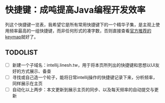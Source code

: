 # 快捷键：成吨提高Java编程开发效率

列这个快捷键一览表，我希望它是所有常用快捷键下的一个精华子集，是主观上使用频率最高的一组快捷键，而非任何形式的凑字数，否则直接查看[官方推荐的keymap](https://resources.jetbrains.com/assets/products/intellij-idea/IntelliJIDEA_ReferenceCard_mac.pdf)就好了。

## TODOLIST

* [ ] 新建一个子域名：intellij.linesh.tw，用于将本页所列出的快捷键和思想以UI友好的方式展示、备查
* [ ] 寻找或自己造一个轮子，能将日常intellij操作的快捷键记录下来，分析频率，同样展示在主页
* [ ] 自动化以上两步：本文更新到展示主页的同步、以及每天频率的自动提交与更新

